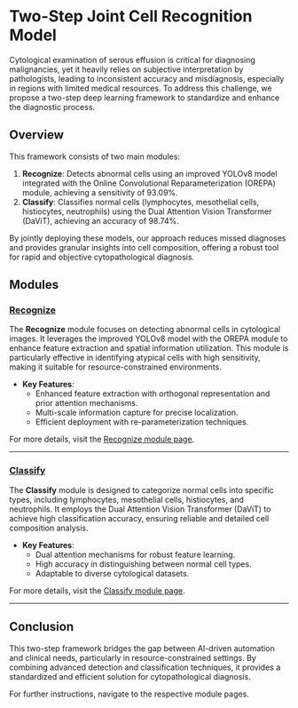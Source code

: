 # Two-Step Joint Cell Recognition Model

Cytological examination of serous effusion is critical for diagnosing malignancies, yet it heavily relies on subjective interpretation by pathologists, leading to inconsistent accuracy and misdiagnosis, especially in regions with limited medical resources. To address this challenge, we propose a two-step deep learning framework to standardize and enhance the diagnostic process.

## Overview

This framework consists of two main modules:

1. **Recognize**: Detects abnormal cells using an improved YOLOv8 model integrated with the Online Convolutional Reparameterization (OREPA) module, achieving a sensitivity of 93.09%.
2. **Classify**: Classifies normal cells (lymphocytes, mesothelial cells, histiocytes, neutrophils) using the Dual Attention Vision Transformer (DaViT), achieving an accuracy of 98.74%.

By jointly deploying these models, our approach reduces missed diagnoses and provides granular insights into cell composition, offering a robust tool for rapid and objective cytopathological diagnosis.

## Modules

### [Recognize](./Recognize/Improvement_Effects.md)
The **Recognize** module focuses on detecting abnormal cells in cytological images. It leverages the improved YOLOv8 model with the OREPA module to enhance feature extraction and spatial information utilization. This module is particularly effective in identifying atypical cells with high sensitivity, making it suitable for resource-constrained environments.

- **Key Features**:
  - Enhanced feature extraction with orthogonal representation and prior attention mechanisms.
  - Multi-scale information capture for precise localization.
  - Efficient deployment with re-parameterization techniques.

For more details, visit the [Recognize module page](./Recognize/Improvement_Effects.md).

---

### [Classify](./Classify/README.md)
The **Classify** module is designed to categorize normal cells into specific types, including lymphocytes, mesothelial cells, histiocytes, and neutrophils. It employs the Dual Attention Vision Transformer (DaViT) to achieve high classification accuracy, ensuring reliable and detailed cell composition analysis.

- **Key Features**:
  - Dual attention mechanisms for robust feature learning.
  - High accuracy in distinguishing between normal cell types.
  - Adaptable to diverse cytological datasets.

For more details, visit the [Classify module page](./Classify/README.md).

---

## Conclusion

This two-step framework bridges the gap between AI-driven automation and clinical needs, particularly in resource-constrained settings. By combining advanced detection and classification techniques, it provides a standardized and efficient solution for cytopathological diagnosis.

For further instructions, navigate to the respective module pages.
